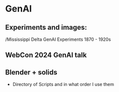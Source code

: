 # GenAI

## Experiments and images:
/Mississippi Delta GenAI Experiments 1870 - 1920s

## WebCon 2024 GenAI talk


## Blender + solids
- Directory of Scripts and in what order I use them
